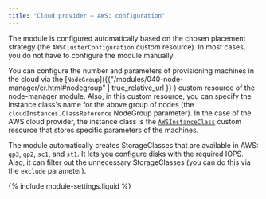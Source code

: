 ```yaml
---
title: "Cloud provider — AWS: configuration"
---
```


The module is configured automatically based on the chosen placement strategy (the `AWSClusterConfiguration` custom resource). In most cases, you do not have to configure the module manually.

You can configure the number and parameters of provisioning machines in the cloud via the [`NodeGroup`]({{"/modules/040-node-manager/cr.html#nodegroup" | true_relative_url }} ) custom resource of the node-manager module. Also, in this custom resource, you can specify the instance class's name for the above group of nodes (the `cloudInstances.ClassReference` NodeGroup parameter). In the case of the AWS cloud provider, the instance class is the [`AWSInstanceClass`](cr.html#awsinstanceclass) custom resource that stores specific parameters of the machines.

The module automatically creates StorageClasses that are available in AWS: `gp3`, `gp2`, `sc1`, and `st1`. It lets you configure disks with the required IOPS. Also, it can filter out the unnecessary StorageClasses (you can do this via the `exclude` parameter).

{% include module-settings.liquid %}
